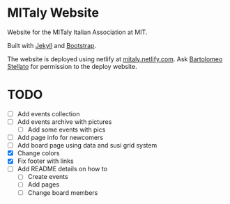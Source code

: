# MITaly Website

Website for the MITaly Italian Association at MIT.

Built with [Jekyll](https://jekyllrb.com/) and [Bootstrap](http://getbootstrap.com/).


The website is deployed using netlify at [mitaly.netlify.com](http://mitaly.netlify.com). Ask [Bartolomeo Stellato](bartolomeo.stellato@gmail.com) for permission to the deploy website.

# TODO

- [ ] Add events collection
- [ ] Add events archive with pictures
  - [ ] Add some events with pics
- [ ] Add page info for newcomers
- [ ] Add board page using data and susi grid system
- [x] Change colors
- [x] Fix footer with links
- [ ] Add README details on how to
  - [ ] Create events
  - [ ] Add pages
  - [ ] Change board members
